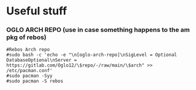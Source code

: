 # Useful stuff

### OGLO ARCH REPO (use in case something happens to the am pkg of rebos)

```
#Rebos Arch repo
#sudo bash -c 'echo -e "\n[oglo-arch-repo]\nSigLevel = Optional DatabaseOptional\nServer = https://gitlab.com/Oglo12/\$repo/-/raw/main/\$arch" >> /etc/pacman.conf'
#sudo pacman -Syy
#sudo pacman -S rebos
```
